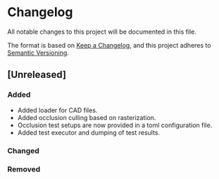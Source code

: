 # Changelog

All notable changes to this project will be documented in this file.

The format is based on [Keep a Changelog](https://keepachangelog.com/en/1.1.0/),
and this project adheres to [Semantic Versioning](https://semver.org/spec/v2.0.0.html).

## [Unreleased]

### Added
- Added loader for CAD files.
- Added occlusion culling based on rasterization.
- Occlusion test setups are now provided in a toml configuration file.
- Added test executor and dumping of test results.

### Changed


### Removed

